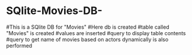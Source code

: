 # SQlite-Movies-DB-
#This is a SQlite DB for "Movies"
#Here db is created
#table called "Movies" is created
#values are inserted
#query to display table contents 
#query to get name of movies based on actors dynamically is also performed 
